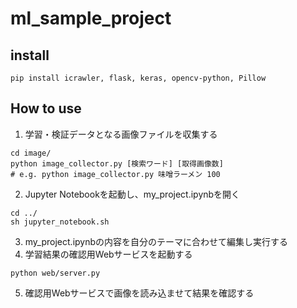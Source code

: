 # ml_sample_project
## install
```
pip install icrawler, flask, keras, opencv-python, Pillow
```
## How to use
1. 学習・検証データとなる画像ファイルを収集する
```
cd image/
python image_collector.py [検索ワード] [取得画像数]
# e.g. python image_collector.py 味噌ラーメン 100
```
2. Jupyter Notebookを起動し、my_project.ipynbを開く
```
cd ../
sh jupyter_notebook.sh
```
3. my_project.ipynbの内容を自分のテーマに合わせて編集し実行する
4. 学習結果の確認用Webサービスを起動する
```
python web/server.py
```
5. 確認用Webサービスで画像を読み込ませて結果を確認する
